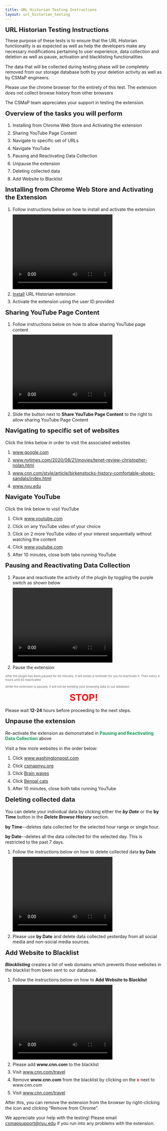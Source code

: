 ```yaml
---
title: URL Historian Testing Instructions
layout: url_historian_testing
---
```

# URL Historian Testing Instructions
<html>
	<head>
	 	<style> 
		 	h1, h2, h3, h4, p, li { 
				line-height: 1.25;
				font-size:	20px;
				margin-top: 0.5em;
			}
			p,ol,li,video {
				margin-top: 0.5em;
				font-size: 14px ;
			}
			.blink-two {
		        animation: blinker-two 1.5s linear infinite;
		      }
		    @keyframes blinker-two {
		        100% {
		          opacity: 0;
		        }
		      }
		</style>
	</head>
	<body>
		<p>These purpose of these tests is to ensure that the URL Historian functionality is as expected as well as help the developers make any necessary modifications pertaining to user experience, data collection and deletion as well as pause, activation and blacklisting functionalities</p>
		<p>The data that will be collected during testing phase will be completely removed from our storage database both by your deletion activity as well as by CSMaP engineers. </p>
		<p>Please use the chrome browser for the entirety of this test. The extension does not collect browse history from other browsers</p>
		<p>The CSMaP team appreciates your support in testing the extension.</p>
		<div>
			<h2> Overview of the tasks you will perform </h2>
				<ol>
					<li> Installing from Chrome Web Store and Activating the extension</li>
					<li> Sharing YouTube Page Content</li>
					<li> Navigate to specific set of URLs</li>
					<li> Navigate YouTube</li>
					<li> Pausing and Reactivating Data Collection</li>
		            <li> Unpause the extension</li>
					<li> Deleting collected data</li>
					<li> Add Website to Blacklist</li>
				</ol>
		</div>
		<div>
			<h2>Installing from Chrome Web Store and Activating the Extension</h2>
			<ol>
				<li>Follow instructions below on how to install and activate the extension</li>
					<video width="320" height="240" controls>
			  		<source src="videos/uh_new/uh_install_activate.mp4" type="video/mp4"></video>
			  <li><a href="https://chrome.google.com/webstore/detail/url-historian/imdfbahhoamgbblienjdoeafphlngdim/related?hl=en" target="_blank" rel="noopener noreferrer">Install</a> URL Historian extension </li>
			  <li> Activate the extension using the user ID provided</li>
			 </ol>
		</div> 
		<div>
			<h2>Sharing YouTube Page Content</h2>
			<ol>
				<li>Follow instructions below on how to allow sharing YouTube page content</li>
					<video width="320" height="240" controls>
			  		<source src="videos/uh_new/uh_yt_share.mp4" type="video/mp4"></video>
			  <li> Slide the button next to <b>Share YouTube Page Content</b> to the right to allow sharing YouTube Page Content</li>
			 </ol>
		</div> 
		<div>
			<h2> Navigating to specific set of websites</h2>
			<p> Click the links below in order to visit the associated websites</p>
			<ol>
				<li><a href="https://www.google.com" target="_blank" rel="noopener noreferrer">www.google.com</a></li>
				<li><a href="https://www.nytimes.com/2020/08/21/movies/tenet-review-christopher-nolan.html" target="_blank" rel="noopener noreferrer">www.nytimes.com/2020/08/21/movies/tenet-review-christopher-nolan.html</a></li>
				<li><a href="https://www.cnn.com/style/article/birkenstocks-history-comfortable-shoes-sandals/index.html" target="_blank" rel="noopener noreferrer">www.cnn.com/style/article/birkenstocks-history-comfortable-shoes-sandals/index.html</a></li>
				<li><a href="https://www.nyu.edu" target="_blank" rel="noopener noreferrer">www.nyu.edu</a></li>
			</ol>
		</div>
		<div>
			<h2> Navigate YouTube</h2>
			<p> Click the link below to visit YouTube</p>
			<ol>
				<li>Click <a href="https://www.youtube.com" target="_blank" rel="noopener noreferrer">www.youtube.com</a></li>
				<li>Click on any YouTube video of your choice </li>
				<li>Click on 2 more YouTube video of your interest sequentially without watching the content</li>
				<li>Click <a href="https://www.youtube.com" target="_blank" rel="noopener noreferrer">www.youtube.com</a></li>
				<li>After 10 minutes, close both tabs running YouTube</li>
			</ol>
		</div>
		<div>
			<h2>Pausing and Reactivating Data Collection</h2>
			<ol>
				<li>Pause and reactivate the activity of the plugin by toggling the purple switch as shown below</li>
				<video width="320" height="240" controls>
			  		<source src="videos/uh_new/pause_activate.mp4" type="video/mp4">
			  	</video>
			  	<li>Pause the extension</li>
			</ol>
			<p style="font-size: 0.6rem; color: #686868" >After the plugin has been paused for 60 minutes, it will sends a reminder for you to reactivate it. Then every 4 hours until its reactivated</p>
			<p style="font-size: 0.6rem; color: #686868">While the extension is paused, it will not be sending your browsing data to our database.</p>
		</div>
		<div>
			<h1 class="blink-two" ><center><strong style="font-size: 30px; color: #FF0000">STOP!</strong></center></h1> 
			<p>Please wait <strong>12-24</strong> hours before proceeding to the next steps.</p> 
		</div>
		<div>
			<h2>Unpause the extension</h2>
			<p>Re-activate the extension as demonstrated in <strong style="color: #159957"> Pausing and Reactivating Data Collection</strong> above</p>
			<p>Visit a few more websites in the order below:</p>
			<ol>
				<li>Click <a href="https://www.washingtonpost.com/entertainment/music/qanda-with-yo-yo-ma-how-music-can-be-like-touch-during-these-socially-distant-times/2020/08/13/9725a22c-db07-11ea-8051-d5f887d73381_story.html" target="_blank" rel="noopener noreferrer">www.washingtonpost.com</a></li>
				<li>Click <a href="https://csmapnyu.org/" target="_blank" rel="noopener noreferrer">csmapnyu.org</a></li>
				<li>Click <a href="https://www.youtube.com/watch?v=gvpuOBezW0w" target="_blank" rel="noopener noreferrer">Brain waves</a></li>
				<li>Click <a href="https://www.youtube.com/watch?v=FVGhzxzx88M" target="_blank" rel="noopener noreferrer">Bengal cats</a></li>
				<li>After 10 minutes, close both tabs running YouTube</li>
			</ol>
		</div>
		<div>
			<h2>Deleting collected data</h2>
			<p> You can delete your individual data by clicking either the <strong><em>by Date</em></strong> or the <strong>by Time</strong> button in the <strong><em>Delete Browse History</em></strong> section.</p>
			<p><strong>by Time</strong>--deletes data collected for the selected hour range or single hour.</p>
			<p><strong>by Date</strong>--deletes all the data collected for the selected day. This is restricted to the past 7 days.</p>
			<ol>
				<li>Follow the instructions below on how to delete collected data <strong>by Date</strong></li>
				<video width="320" height="240" controls><source src="videos/uh_new/uh_delbydate.mp4" type="video/mp4"></video>
				<li>Please use <strong>by Date</strong> and delete data collected yesterday from all social media and non-social media sources.</li>
			</ol>
		</div>
		<div>
			<h2>Add Website to Blacklist</h2>
			<p> <strong><em>Blacklisting</em></strong> creates a list of web domains which prevents those websites in the blacklist from been sent to our database.</p>
			<ol>
				<li>Follow the instructions below on how to <strong>Add Website to Blacklist</strong></li>
				<video width="320" height="240" controls><source src="videos/uh_new/uh_blacklist.mp4" type="video/mp4"></video>
			  	<li>Please add <strong>www.cnn.com</strong> to the blacklist</li>
				<li>Visit <a href="https://www.cnn.com/travel/destinations/colorado" target="_blank" rel="noopener noreferrer">www.cnn.com/travel</a></li>
				<li>Remove <strong>www.cnn.com</strong> from the blacklist by clicking on the <strong style="color: #FF0000 ">x</strong> next to www.cnn.com</li>
				<li>Visit <a href="https://www.cnn.com/travel/destinations/colorado" target="_blank" rel="noopener noreferrer">www.cnn.com/travel</a></li>
			</ol>
		</div>
		<p>After this, you can remove the extension from the browser by right-clicking the icon and clicking “Remove from Chrome”.</p>
		<p>We appreciate your help with the testing! Please email <a href="csmapsupport@nyu.edu">csmapsupport@nyu.edu</a> if you run into any problems with the extension.</p>
	</body>
</html>
